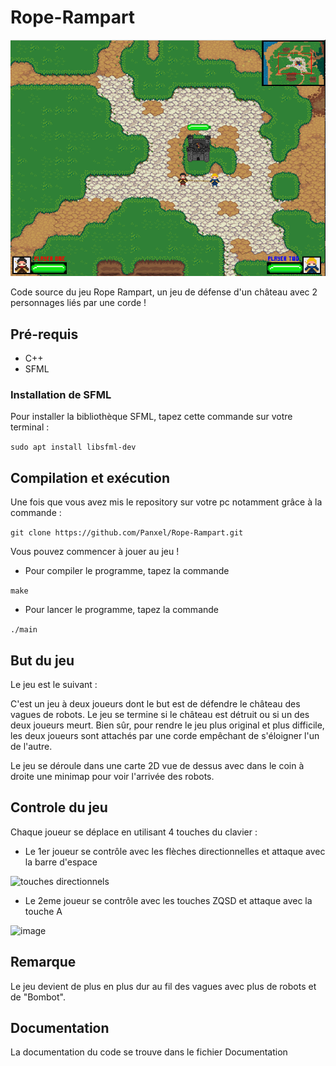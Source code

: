 # Rope-Rampart

![Image de jeu](Images/jeu.png)

Code source du jeu Rope Rampart, un jeu de défense d'un château avec 2 personnages liés par une corde !

## Pré-requis

* C++
* SFML

### Installation de SFML

Pour installer la bibliothèque SFML, tapez cette commande sur votre terminal : 

 ```sudo apt install libsfml-dev```


## Compilation et exécution

Une fois que vous avez mis le repository sur votre pc notamment grâce à la commande :

```git clone https://github.com/Panxel/Rope-Rampart.git```

Vous pouvez commencer à jouer au jeu !

* Pour compiler le programme, tapez la commande

```make ```

* Pour lancer le programme, tapez la commande

```./main```

## But du jeu

Le jeu est le suivant :

C'est un jeu à deux joueurs dont le but est de défendre le château des vagues de robots. Le jeu se termine si le château est détruit ou si un des deux joueurs meurt. Bien sûr, pour rendre le jeu plus original et plus difficile, les deux joueurs sont attachés par une corde empêchant de s'éloigner l'un de l'autre.
 
Le jeu se déroule dans une carte 2D vue de dessus avec dans le coin à droite une minimap pour voir l'arrivée des robots.

## Controle du jeu

Chaque joueur se déplace en utilisant 4 touches du clavier :

* Le 1er joueur se contrôle avec les flèches directionnelles et attaque avec la barre d'espace

![touches directionnels](Images/joueur1.jpg)

* Le 2eme joueur se contrôle avec les touches ZQSD et attaque avec la touche A

![image](Images/joueur2.jpg)


## Remarque

Le jeu devient de plus en plus dur au fil des vagues avec plus de robots et de "Bombot".


## Documentation

La documentation du code se trouve dans le fichier Documentation